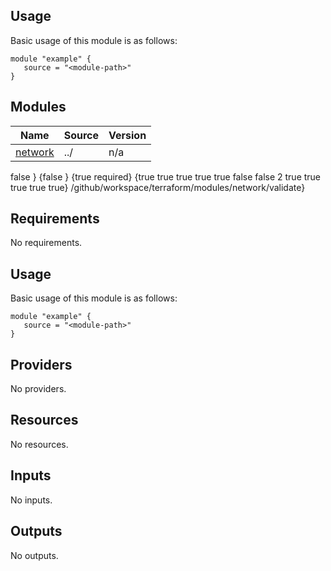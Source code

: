 <!-- BEGIN_TF_DOCS -->



## Usage
Basic usage of this module is as follows:
```hcl
module "example" {
   source = "<module-path>"
}
```





## Modules

| Name | Source | Version |
|------|--------|---------|
| <a name="module_network"></a> [network](#module\_network) | ../ | n/a |





<!-- END_TF_DOCS --> false <!-- BEGIN_TF_DOCS --> <!-- END_TF_DOCS -->} {false } {true required} {true true true true true false false 2 true true true true true} /github/workspace/terraform/modules/network/validate}

## Requirements

No requirements.

## Usage
Basic usage of this module is as follows:
```hcl
module "example" {
   source = "<module-path>"
}
```

## Providers

No providers.

## Resources

No resources.

## Inputs

No inputs.

## Outputs

No outputs.
<!-- END_TF_DOCS -->